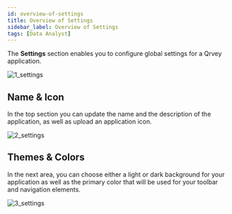 ```yaml
---
id: overview-of-settings
title: Overview of Settings
sidebar_label: Overview of Settings
tags: [Data Analyst]
---
```


<div style={{textAlign: "justify"}}>

The **Settings** section enables you to configure global settings for a Qrvey application. 

![1_settings](https://s3.amazonaws.com/cdn.qrvey.com/documentation_assets/ui-docs/others/3.4.7_settings/1_settings.png#thumbnail)

## Name & Icon
In the top section you can update the name and the description of the application, as well as upload an application icon. 

![2_settings](https://s3.amazonaws.com/cdn.qrvey.com/documentation_assets/ui-docs/others/3.4.7_settings/2_settings.png#thumbnail)

## Themes & Colors
In the next area, you can choose either a light or dark background for your application as well as the primary color that will be used for your toolbar and navigation elements.

![3_settings](https://s3.amazonaws.com/cdn.qrvey.com/documentation_assets/ui-docs/others/3.4.7_settings/3_settings.png#thumbnail)


</div>